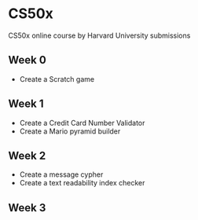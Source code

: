 # CS50x
CS50x online course by Harvard University submissions

## Week 0
- Create a Scratch game
## Week 1
- Create a Credit Card Number Validator
- Create a Mario pyramid builder
## Week 2
- Create a message cypher
- Create a text readability index checker
## Week 3
